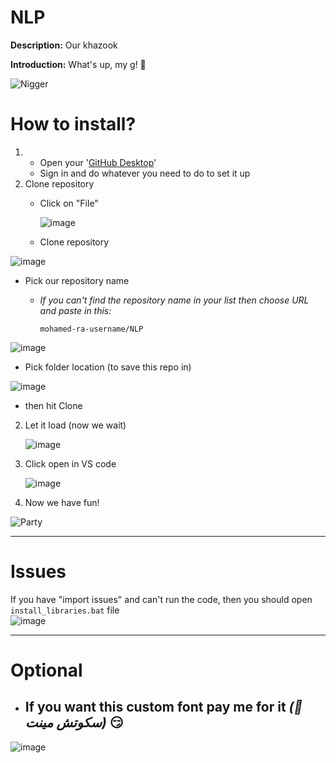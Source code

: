 # NLP
**Description:** Our khazook

**Introduction:**
What's up, my g! 🥷

![Nigger](https://media4.giphy.com/media/v1.Y2lkPTc5MGI3NjExeWdwbzM4Z2pjenNmN2J5am14enp6eXM4eHd3N3pzdGU5N2FqbXI4dCZlcD12MV9pbnRlcm5hbF9naWZfYnlfaWQmY3Q9Zw/LZaIwlg8dPAiqFw4VC/giphy.gif)


# How to install?
1) 
   * Open your '[GitHub Desktop](https://github.com/apps/desktop)'
   * Sign in and do whatever you need to do to set it up
2) Clone repository 
   * Click on "File"
     
     ![image](https://github.com/user-attachments/assets/6b3f872d-f90d-4ab0-a74c-d990c9cb4415)

   * Clone repository
   
  ![image](https://github.com/user-attachments/assets/3feb223e-01d7-4c55-9bb2-953d355d3450)
   
   * Pick our repository name
   
      * *If you can't find the repository name in your list then choose URL and paste in this:*
        ```
        mohamed-ra-username/NLP
        ```
   ![image](https://github.com/user-attachments/assets/8824f8b0-db15-47f9-9891-0333d37d2817)
   

   * Pick folder location (to save this repo in)
   
   ![image](https://github.com/user-attachments/assets/c4556e19-90f4-4c4c-9c76-a1ab603575d7)
   * then hit Clone
     
2) Let it load (now we wait)

   ![image](https://github.com/user-attachments/assets/3d7d3a4b-b689-4a48-aa2d-1f275218897c)

3) Click open in VS code
  
   ![image](https://github.com/user-attachments/assets/f21b9100-a3de-4829-a20b-89abddb9d59a)

6) Now we have fun!

  ![Party](https://media.giphy.com/media/v1.Y2lkPTc5MGI3NjExbWFubmx5eDh5NjJ4NWViZHFveWNteWRyejBzZGZ4YjlsZmNzdGQzNSZlcD12MV9naWZzX3NlYXJjaCZjdD1n/10UeedrT5MIfPG/giphy.gif)

---
# Issues
If you have "import issues" and can't run the code, then you should open `install_libraries.bat` file  
![image](https://github.com/user-attachments/assets/ef0100f7-2265-4821-9cb1-935760b70ca2)

---
# Optional
- ## If you want this custom font pay me for it _(🍬 سكوتش مينت)_ 😏

![image](https://github.com/user-attachments/assets/ab3f4a4d-dbfc-4fa4-a20f-5141bf72388d)
